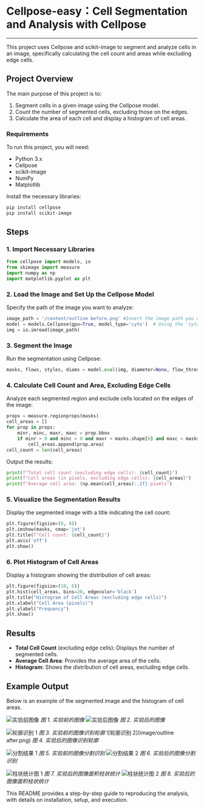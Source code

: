 # Cellpose-easy：Cell Segmentation and Analysis with Cellpose


---

This project uses Cellpose and scikit-image to segment and analyze cells in an image, specifically calculating the cell count and areas while excluding edge cells.

## Project Overview

The main purpose of this project is to:
1. Segment cells in a given image using the Cellpose model.
2. Count the number of segmented cells, excluding those on the edges.
3. Calculate the area of each cell and display a histogram of cell areas.

### Requirements

To run this project, you will need:
- Python 3.x
- Cellpose
- scikit-image
- NumPy
- Matplotlib

Install the necessary libraries:

```bash
pip install cellpose
pip install scikit-image
```

## Steps

### 1. Import Necessary Libraries

```python
from cellpose import models, io
from skimage import measure
import numpy as np
import matplotlib.pyplot as plt
```

### 2. Load the Image and Set Up the Cellpose Model

Specify the path of the image you want to analyze:

```python
image_path = '/content/outline before.png' #Insert the image path you want
model = models.Cellpose(gpu=True, model_type='cyto')  # Using the 'cyto' model
img = io.imread(image_path)
```

### 3. Segment the Image

Run the segmentation using Cellpose:

```python
masks, flows, styles, diams = model.eval(img, diameter=None, flow_threshold=0.4, cellprob_threshold=0.0)
```

### 4. Calculate Cell Count and Area, Excluding Edge Cells

Analyze each segmented region and exclude cells located on the edges of the image:

```python
props = measure.regionprops(masks)
cell_areas = []
for prop in props:
    minr, minc, maxr, maxc = prop.bbox
    if minr > 0 and minc > 0 and maxr < masks.shape[0] and maxc < masks.shape[1]:
        cell_areas.append(prop.area)
cell_count = len(cell_areas)
```

Output the results:

```python
print(f"Total cell count (excluding edge cells): {cell_count}")
print(f"Cell areas (in pixels, excluding edge cells): {cell_areas}")
print(f"Average cell area: {np.mean(cell_areas):.2f} pixels")
```

### 5. Visualize the Segmentation Results

Display the segmented image with a title indicating the cell count:

```python
plt.figure(figsize=(8, 8))
plt.imshow(masks, cmap='jet')
plt.title(f"Cell count: {cell_count}")
plt.axis('off')
plt.show()
```

### 6. Plot Histogram of Cell Areas

Display a histogram showing the distribution of cell areas:

```python
plt.figure(figsize=(10, 6))
plt.hist(cell_areas, bins=20, edgecolor='black')
plt.title("Histogram of Cell Areas (excluding edge cells)")
plt.xlabel("Cell Area (pixels)")
plt.ylabel("Frequency")
plt.show()
```

## Results

- **Total Cell Count** (excluding edge cells): Displays the number of segmented cells.
- **Average Cell Area**: Provides the average area of the cells.
- **Histogram**: Shows the distribution of cell areas, excluding edge cells.

## Example Output

Below is an example of the segmented image and the histogram of cell areas.

![实验前图像](image/before.jpg)
*图 1. 实验前的图像*
![实验后图像](image/after.jpg)
*图 2. 实验后的图像*

![轮廓识别 1](image/outline_before.png)
*图 3. 实验前的图像识别轮廓*
![轮廓识别 2](image/outline after.png)
*图 4. 实验后的图像识别轮廓*


![分割结果 1](image/scp-1.png)
*图 5. 实验前的图像分割识别*
![分割结果 2](image/scp-2.png)
*图 6. 实验后的图像分割识别*


![柱状统计图 1](image/his-1.png)
*图 7. 实验后的图像面积柱状统计*
![柱状统计图 2](image/his-2.png)
*图 8. 实验后的图像面积柱状统计*


This README provides a step-by-step guide to reproducing the analysis, with details on installation, setup, and execution.
